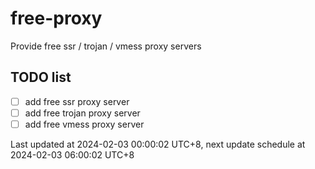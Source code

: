
# free-proxy
Provide free ssr / trojan / vmess proxy servers


## TODO list
- [ ] add free ssr proxy server
- [ ] add free trojan proxy server
- [ ] add free vmess proxy server

Last updated at 2024-02-03 00:00:02 UTC+8, next update schedule at 2024-02-03 06:00:02 UTC+8

